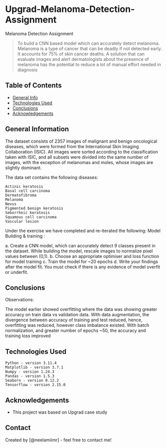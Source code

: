 # Upgrad-Melanoma-Detection-Assignment
Melanoma Detection Assignment
>  To build a CNN based model which can accurately detect melanoma. Melanoma is a type of cancer that can be deadly if not detected early. It accounts for 75% of skin cancer deaths. A solution that can evaluate images and alert dermatologists about the presence of melanoma has the potential to reduce a lot of manual effort needed in diagnosis


## Table of Contents
* [General Info](#general-information)
* [Technologies Used](#technologies-used)
* [Conclusions](#conclusions)
* [Acknowledgements](#acknowledgements)

<!-- You can include any other section that is pertinent to your problem -->

## General Information
The dataset consists of 2357 images of malignant and benign oncological diseases, which were formed from the International Skin Imaging Collaboration (ISIC). All images were sorted according to the classification taken with ISIC, and all subsets were divided into the same number of images, with the exception of melanomas and moles, whose images are slightly dominant.


The data set contains the following diseases:

    Actinic keratosis
    Basal cell carcinoma
    Dermatofibroma
    Melanoma
    Nevus
    Pigmented benign keratosis
    Seborrheic keratosis
    Squamous cell carcinoma
    Vascular lesion

Under the exercise we have completed and re-iterated the following:
Model Building & training : 

a. Create a CNN model, which can accurately detect 9 classes present in the dataset. While building the model, rescale images to normalize pixel values between (0,1).
b. Choose an appropriate optimiser and loss function for model training
c. Train the model for ~20 epochs
d. Write your findings after the model fit. You must check if there is any evidence of model overfit or underfit.

<!-- You don't have to answer all the questions - just the ones relevant to your project. -->

## Conclusions


Observations:

   The model earlier showed overfitting where the data was showing greater accuracy on train data vs validation data. With data augmentation, the divergence between accuracy of training and test reduced, hence, overfitting was reduced, however class imbalance existed. With batch normalization, and greater number of epochs ~50, the accuracy and training loss improved




<!-- You don't have to answer all the questions - just the ones relevant to your project. -->


## Technologies Used

    Python - version 3.11.4
    Matplotlib - version 3.7.1
    Numpy - version 1.24.3
    Pandas - version 1.5.3
    Seaborn - version 0.12.2
    Tensorflow - version 2.15.0


<!-- As the libraries versions keep on changing, it is recommended to mention the version of library used in this project -->

## Acknowledgements

- This project was based on Upgrad case study


## Contact
Created by [@neelamiimr] - feel free to contact me!


<!-- Optional -->
<!-- ## License -->
<!-- This project is open source and available under the [... License](). -->

<!-- You don't have to include all sections - just the one's relevant to your project -->
